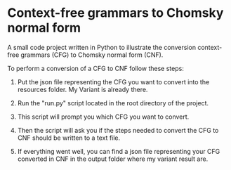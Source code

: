 #  Context-free grammars to  Chomsky normal form 
A small code project written in Python to illustrate the conversion  context-free grammars (CFG) to  Chomsky normal form (CNF). 

To perform a conversion of a CFG to CNF follow these steps:

1) Put the json file representing the CFG you want to convert into the resources folder. My Variant is already there.

2) Run the "run.py" script located in the root directory of the project.

3) This script will prompt you which CFG you want to convert. 

4) Then the script will ask you if the steps needed to convert the CFG to CNF should be written to a text file.

5) If everything went well, you can find a json file representing your CFG converted in CNF in the output folder where my variant result are.
